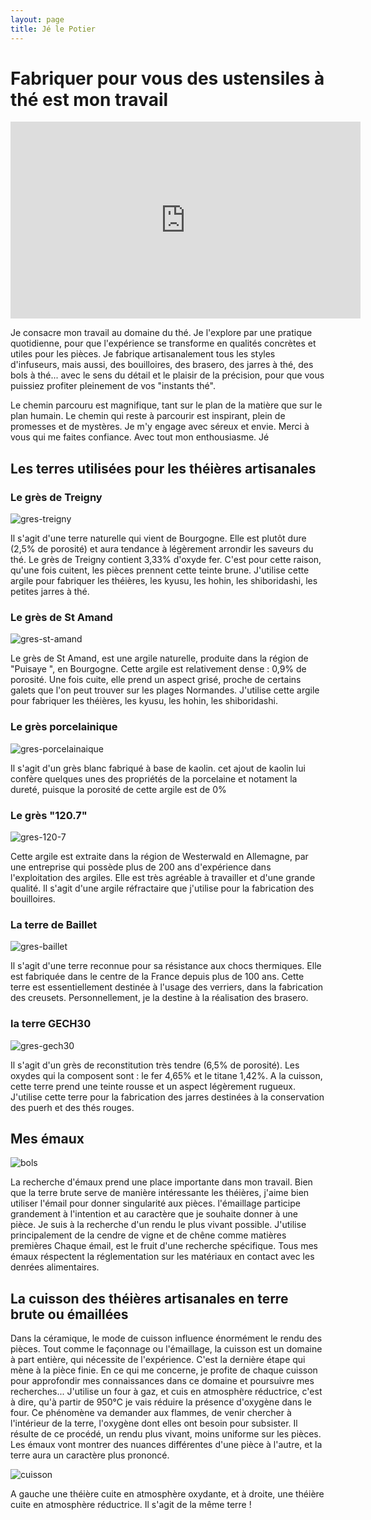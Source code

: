 ```yaml
---
layout: page
title: Jé le Potier
---
```


# Fabriquer pour vous des ustensiles à thé est mon travail

<iframe width="560" height="315" src="https://www.youtube.com/embed/3W9g7_UAsrc" title="YouTube video player" frameborder="0" allow="accelerometer; autoplay; clipboard-write; encrypted-media; gyroscope; picture-in-picture" allowfullscreen></iframe>

Je consacre mon travail au domaine du thé. Je l'explore par une pratique quotidienne, pour que l'expérience se transforme en qualités concrètes et utiles pour les pièces. Je fabrique artisanalement tous les styles d'infuseurs, mais aussi, des bouilloires, des brasero, des jarres à thé, des bols à thé... avec le sens du détail et le plaisir de la précision, pour que vous puissiez profiter pleinement de vos "instants thé".

Le chemin parcouru est magnifique, tant sur le plan de la matière que sur le plan humain. Le chemin qui reste à parcourir est inspirant, plein de promesses et de mystères. Je m'y engage avec séreux et envie.
Merci à vous qui me faites confiance. Avec tout mon enthousiasme.
Jé

## Les terres utilisées pour les théières artisanales

### Le grès de Treigny

![gres-treigny](assets/media/treigny.jpg)

Il s'agit d'une terre naturelle qui vient de Bourgogne. Elle est plutôt dure (2,5% de porosité) et aura tendance à légèrement arrondir les saveurs du thé. Le grès de Treigny contient 3,33% d'oxyde fer. C'est pour cette raison, qu'une fois cuitent, les pièces prennent cette teinte brune. J'utilise cette argile pour fabriquer les théières, les kyusu, les hohin, les shiboridashi, les petites jarres à thé.

### Le grès de St Amand

![gres-st-amand](assets/media/saint-amand.jpg)

Le grès de St Amand, est une argile naturelle, produite dans la région de "Puisaye ", en Bourgogne. Cette argile est relativement dense : 0,9% de porosité. Une fois cuite, elle prend un aspect grisé, proche de certains galets que l'on peut trouver sur les plages Normandes. J'utilise cette argile pour fabriquer les théières, les kyusu, les hohin, les shiboridashi.

### Le grès porcelainique

![gres-porcelainaique](assets/media/porcelainique.jpg)

Il s'agit d'un grès blanc fabriqué à base de kaolin. cet ajout de kaolin lui confère quelques unes des propriétés de la porcelaine et notament la dureté, puisque la porosité de cette argile est de 0%

### Le grès "120.7"

![gres-120-7](assets/media/120-7.jpg)

Cette argile est extraite dans la région de Westerwald en Allemagne, par une entreprise qui possède plus de 200 ans d'expérience dans l'exploitation des argiles. Elle est très agréable à travailler et d'une grande qualité. Il s'agit d'une argile réfractaire que j'utilise pour la fabrication des bouilloires.

### La terre de Baillet

![gres-baillet](assets/media/baillet.jpg)

Il s'agit d'une terre reconnue pour sa résistance aux chocs thermiques. Elle est fabriquée dans le centre de la France depuis plus de 100 ans. Cette terre est essentiellement destinée à l'usage des verriers, dans la fabrication des creusets. Personnellement, je la destine à la réalisation des brasero.

### la terre GECH30

![gres-gech30](assets/media/gech30.jpg)

Il s'agit d'un grès de reconstitution très tendre (6,5% de porosité). Les oxydes qui la composent sont : le fer 4,65% et le titane 1,42%. A la cuisson, cette terre prend une teinte rousse et un aspect légèrement rugueux. J'utilise cette terre pour la fabrication des jarres destinées à la conservation des puerh et des thés rouges.

## Mes émaux

![bols](assets/media/yunomi-bols-à-thé-émaillés.jpg)

La recherche d'émaux prend une place importante dans mon travail.
Bien que la terre brute serve de manière intéressante les théières, j'aime bien utiliser l'émail pour donner singularité aux pièces.
l'émaillage participe grandement à l'intention et au caractère que je souhaite donner à une pièce.
Je suis à la recherche d'un rendu le plus vivant possible.
J'utilise principalement de la cendre de vigne et de chêne comme matières premières
Chaque émail, est le fruit d'une recherche spécifique.
Tous mes émaux réspectent la réglementation sur les matériaux en contact avec les denrées alimentaires.

## La cuisson des théières artisanales en terre brute ou émaillées

Dans la céramique, le mode de cuisson influence énormément le rendu des pièces.
Tout comme le façonnage ou l'émaillage, la cuisson est un domaine à part entière, qui nécessite de l'expérience. C'est la dernière étape qui mène à la pièce finie.
En ce qui me concerne, je profite de chaque cuisson pour approfondir mes connaissances dans ce domaine et poursuivre mes recherches...
J'utilise un four à gaz, et cuis en atmosphère réductrice, c'est à dire, qu'à partir de 950°C je vais réduire la présence d'oxygène dans le four. Ce phénomène va demander aux flammes, de venir chercher à l'intérieur de la terre, l'oxygène dont elles ont besoin pour subsister.
Il résulte de ce procédé, un rendu plus vivant, moins uniforme sur les pièces. Les émaux vont montrer des nuances différentes d'une pièce à l'autre, et la terre aura un caractère plus prononcé.

![cuisson](assets/media/cuisson-reduction.jpg)

A gauche une théière cuite en atmosphère oxydante, et à droite, une théière cuite en atmosphère réductrice.
Il s'agit de la même terre !